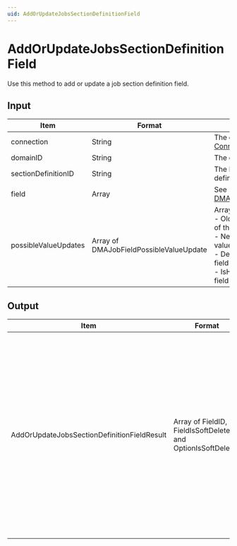 ```yaml
---
uid: AddOrUpdateJobsSectionDefinitionField
---
```


# AddOrUpdateJobsSectionDefinitionField

Use this method to add or update a job section definition field.

## Input

| Item | Format | Description |
|--|--|--|
| connection | String | The connection ID. See [ConnectApp](xref:ConnectApp). |
| domainID | String | The domain ID. |
| sectionDefinitionID | String | The ID of the job section definition. |
| field | Array | See [DMASectionDefinitionField](xref:DMASectionDefinitionField). |
| possibleValueUpdates | Array of DMAJobFieldPossibleValueUpdate | Arrays consisting of:<br> - OldValue: The old value of the field.<br> - NewValue: The new value of the field.<br> - Deleted: Indicates if the field should be deleted.<br> - IsHidden: Indicates if the field is hidden. |

## Output

| Item | Format | Description |
|--|--|--|
| AddOrUpdateJobsSectionDefinitionFieldResult | Array of FieldID, FieldIsSoftDeleted and OptionIsSoftDeleted | The ID of the added or updated field, along with two booleans indicating whether the field is hidden because it was deleted and whether an option of the field is hidden because it was deleted (in case of a dropdown field). |
